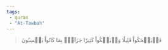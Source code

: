 ```yaml
---
tags: 
 - quran 
 - "At-Tawbah"
---
```


> فَلۡيَضۡحَكُواْ قَلِيلٗا وَلۡيَبۡكُواْ كَثِيرٗا جَزَآءَۢ بِمَا كَانُواْ يَكۡسِبُونَ
